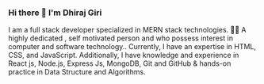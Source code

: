 ### Hi there 👋 I'm Dhiraj Giri

I am a full stack developer specialized in MERN stack technologies. 👨‍💻 A highly dedicated , self motivated person and who possess interest in computer and software technology.. Currently, I have an expertise in HTML, CSS, and JavaScript. Additionally, I have knowledge and experience in React js, Node.js, Express Js, MongoDB, Git and GitHub & hands-on practice in Data Structure and Algorithms.

<!--
Here are some ideas to get you started:

- 🔭 I’m currently working on ...
- 🌱 I’m currently learning ...
- 👯 I’m looking to collaborate on ...
- 🤔 I’m looking for help with ...
- 💬 Ask me about ...
- 📫 How to reach me: ...
- 😄 Pronouns: ...
- ⚡ Fun fact: ...
-->
